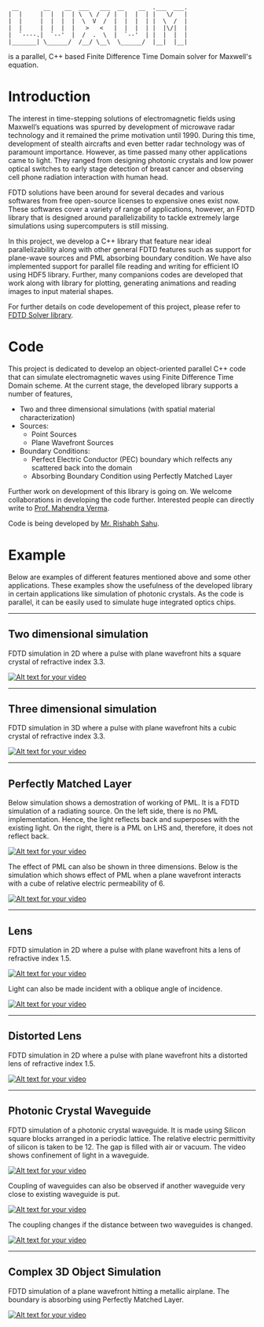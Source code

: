 <!-- language: lang-none -->
     __       __    __  ___   ___  __    __  .___  ___.
    |  |     |  |  |  | \  \ /  / |  |  |  | |   \/   |
    |  |     |  |  |  |  \  V  /  |  |  |  | |  \  /  |
    |  |     |  |  |  |   >   <   |  |  |  | |  |\/|  |
    |  `----.|  `--'  |  /  .  \  |  `--'  | |  |  |  |
    |_______| \______/  /__/ \__\  \______/  |__|  |__|

is a parallel, C++ based Finite Difference Time Domain solver for
Maxwell's equation.


# Introduction
The interest in time-stepping solutions of electromagnetic fields using Maxwell’s equations was spurred by development of microwave radar technology and it remained the prime motivation until 1990. During this time, development of stealth aircrafts and even better radar technology was of paramount importance. However, as time passed many other applications came to light. They ranged from designing photonic crystals and low power optical switches to early stage detection of breast cancer and observing cell phone radiation interaction with human head.

FDTD solutions have been around for several decades and various softwares from free open-source licenses to expensive ones exist now. These softwares cover a variety of range of applications, however, an FDTD library that is designed around parallelizability to tackle extremely large simulations using supercomputers is still missing.

In this project, we develop a C++ library that feature near ideal parallelizability along with other general FDTD features such as support for plane-wave sources and PML absorbing boundary condition. We have also implemented support for parallel file reading and writing for efficient IO using HDF5 library. Further, many companions codes are developed that work along with library for plotting, generating animations and reading images to input material shapes.

For further details on code developement of this project, please refer to [FDTD Solver library](http://turbulencehub.org/index.php/codes/fdtd-solver/).


# Code
This project is dedicated to develop an object-oriented parallel C++ code that can simulate electromagnetic waves using Finite Difference Time Domain scheme. At the current stage, the developed library supports a number of features,
 * Two and three dimensional simulations
   (with spatial material characterization)
 * Sources:
   * Point Sources
   * Plane Wavefront Sources
 * Boundary Conditions:
   * Perfect Electric Conductor (PEC) boundary which relfects any scattered back into the domain
   * Absorbing Boundary Condition using Perfectly Matched Layer

 Further work on development of this library is going on. We welcome collaborations in developing the code further. Interested people can directly write to [Prof. Mahendra Verma](mailto:mkv@iitk.ac.in).

 Code is being developed by [Mr. Rishabh Sahu](https://scholar.google.co.in/citations?user=iEj0p54AAAAJ&hl=en).


# Example

Below are examples of different features mentioned above and some other applications. These examples show the usefulness of the developed library in certain applications like simulation of photonic crystals. As the code is parallel, it can be easily used to simulate huge integrated optics chips.

---

## Two dimensional simulation

FDTD simulation in 2D where a pulse with plane wavefront hits a square crystal of refractive index 3.3.

 [![Alt text for your video](https://img.youtube.com/vi/eJ4aiyMKMZY/0.jpg)](http://www.youtube.com/watch?v=eJ4aiyMKMZY)

 ---

## Three dimensional simulation

FDTD simulation in 3D where a pulse with plane wavefront hits a cubic crystal of refractive index 3.3.

[![Alt text for your video](https://img.youtube.com/vi/tloQzR-SyAk/0.jpg)](http://www.youtube.com/watch?v=tloQzR-SyAk)

---

## Perfectly Matched Layer

Below simulation shows a demostration of working of PML. It is a FDTD simulation of a radiating source. On the left side, there is no PML implementation. Hence, the light reflects back and superposes with the existing light. On the right, there is a PML on LHS and, therefore, it does not reflect back.

[![Alt text for your video](https://img.youtube.com/vi/-eT4g0tGn50/0.jpg)](http://www.youtube.com/watch?v=-eT4g0tGn50)

The effect of PML  can also be shown in three dimensions. Below is the simulation which shows effect of PML when a plane wavefront interacts with a cube of relative electric permeability of 6.

[![Alt text for your video](https://img.youtube.com/vi/hs9v3FfOKYk/0.jpg)](http://www.youtube.com/watch?v=hs9v3FfOKYk)


---

## Lens

FDTD simulation in 2D where a pulse with plane wavefront hits a lens of refractive index 1.5.

[![Alt text for your video](https://img.youtube.com/vi/1KqlazgbGBs/0.jpg)](http://www.youtube.com/watch?v=1KqlazgbGBs)

Light can also be made incident with a oblique angle of incidence.

[![Alt text for your video](https://img.youtube.com/vi/1rm_AgInxyE/0.jpg)](http://www.youtube.com/watch?v=1rm_AgInxyE)


---

## Distorted Lens

FDTD simulation in 2D where a pulse with plane wavefront hits a distorted lens of refractive index 1.5.

[![Alt text for your video](https://img.youtube.com/vi/SIFs8SABcWg/0.jpg)](http://www.youtube.com/watch?v=SIFs8SABcWg)


---

## Photonic Crystal Waveguide

FDTD simulation of a photonic crystal waveguide. It is made using Silicon square blocks arranged in a periodic lattice. The relative electric permittivity of silicon is taken to be 12. The gap is filled with air or vacuum.
The video shows confinement of light in a waveguide.

[![Alt text for your video](https://img.youtube.com/vi/2S5wH669rdw/0.jpg)](http://www.youtube.com/watch?v=2S5wH669rdw)

Coupling of waveguides can also be observed if another waveguide very close to existing waveguide is put.

[![Alt text for your video](https://img.youtube.com/vi/ahHDnKWI5-k/0.jpg)](http://www.youtube.com/watch?v=ahHDnKWI5-k)


The coupling changes if the distance between two waveguides is changed.

[![Alt text for your video](https://img.youtube.com/vi/HS1VBHk3l1o/0.jpg)](http://www.youtube.com/watch?v=HS1VBHk3l1o)


---

## Complex 3D Object Simulation

FDTD simulation of a plane wavefront hitting a metallic airplane. The boundary is absorbing using Perfectly Matched Layer.

[![Alt text for your video](https://img.youtube.com/vi/bildTtxlKsY/0.jpg)](http://www.youtube.com/watch?v=bildTtxlKsY)
